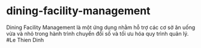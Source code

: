 # dining-facility-management
Dining Facility Management là một ứng dụng nhằm hỗ trợ các cơ sở ăn uống vừa và nhỏ trong hành trình chuyển đổi số và tối ưu hóa quy trình quản lý.
#Le Thien Dinh